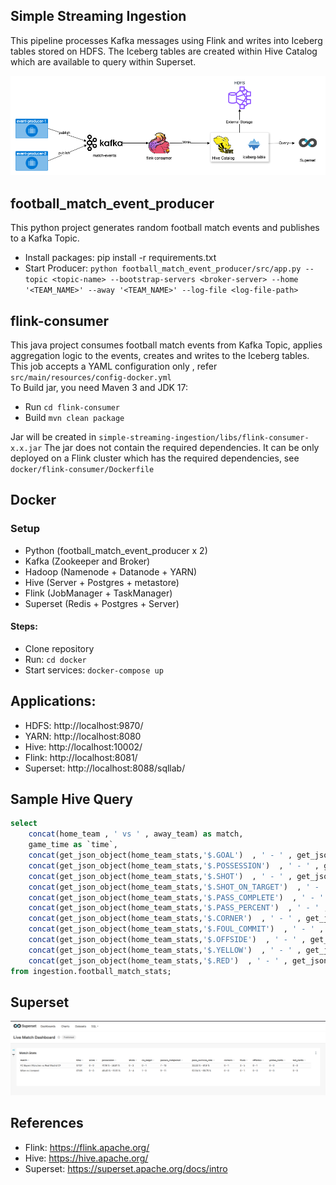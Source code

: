 ## Simple Streaming Ingestion

This pipeline processes Kafka messages using Flink and writes into Iceberg tables stored on HDFS.
The Iceberg tables are created within Hive Catalog which are available to query within Superset.

![components](images/diagram.png)

## football_match_event_producer
This python project generates random football match events and publishes to a Kafka Topic.
- Install packages: pip install -r requirements.txt
- Start Producer: `python football_match_event_producer/src/app.py --topic <topic-name> --bootstrap-servers <broker-server> --home '<TEAM_NAME>' --away '<TEAM_NAME>' --log-file <log-file-path>`

## flink-consumer 
This java project consumes football match events from Kafka Topic, applies aggregation logic to the events, creates and writes to the Iceberg tables.<br>
This job accepts a YAML configuration only , refer `src/main/resources/config-docker.yml`<br>
To Build jar, you need Maven 3 and JDK 17:
- Run `cd flink-consumer`
- Build `mvn clean package`

Jar will be created in `simple-streaming-ingestion/libs/flink-consumer-x.x.jar`
The jar does not contain the required dependencies. It can be only deployed on a Flink cluster which has the required dependencies, see `docker/flink-consumer/Dockerfile`

## Docker
### Setup
- Python (football_match_event_producer x 2)
- Kafka (Zookeeper and Broker)
- Hadoop (Namenode + Datanode + YARN)
- Hive (Server + Postgres + metastore)
- Flink (JobManager + TaskManager)
- Superset (Redis + Postgres + Server)

#### Steps:
- Clone repository
- Run: `cd docker`
- Start services: `docker-compose up`

## Applications:

- HDFS: http://localhost:9870/
- YARN: http://localhost:8080
- Hive: http://localhost:10002/
- Flink: http://localhost:8081/
- Superset: http://localhost:8088/sqllab/

## Sample Hive Query
```sql
select
	concat(home_team , ' vs ' , away_team) as match, 
	game_time as `time`,
	concat(get_json_object(home_team_stats,'$.GOAL')  , ' - ' , get_json_object(away_team_stats,'$.GOAL')) as score, 
	concat(get_json_object(home_team_stats,'$.POSSESSION')  , ' - ' , get_json_object(away_team_stats,'$.POSSESSION')) as possession,
	concat(get_json_object(home_team_stats,'$.SHOT')  , ' - ' , get_json_object(away_team_stats,'$.SHOT')) as shots, 
	concat(get_json_object(home_team_stats,'$.SHOT_ON_TARGET')  , ' - ' , get_json_object(away_team_stats,'$.SHOT_ON_TARGET')) as on_target, 
	concat(get_json_object(home_team_stats,'$.PASS_COMPLETE')  , ' - ' , get_json_object(away_team_stats,'$.PASS_COMPLETE')) as passes_completed, 
	concat(get_json_object(home_team_stats,'$.PASS_PERCENT')  , ' - ' , get_json_object(away_team_stats,'$.PASS_PERCENT')) as pass_success_rate,
	concat(get_json_object(home_team_stats,'$.CORNER')  , ' - ' , get_json_object(away_team_stats,'$.CORNER')) as corners,
	concat(get_json_object(home_team_stats,'$.FOUL_COMMIT')  , ' - ' , get_json_object(away_team_stats,'$.FOUL_COMMIT')) as fouls,
	concat(get_json_object(home_team_stats,'$.OFFSIDE')  , ' - ' , get_json_object(away_team_stats,'$.OFFSIDE')) as offsides,
	concat(get_json_object(home_team_stats,'$.YELLOW')  , ' - ' , get_json_object(away_team_stats,'$.YELLOW')) as yellow_cards,
	concat(get_json_object(home_team_stats,'$.RED')  , ' - ' , get_json_object(away_team_stats,'$.RED')) as red_cards
from ingestion.football_match_stats;
```
## Superset
![components](images/superset.png)

## References

- Flink: https://flink.apache.org/
- Hive: https://hive.apache.org/
- Superset: https://superset.apache.org/docs/intro
